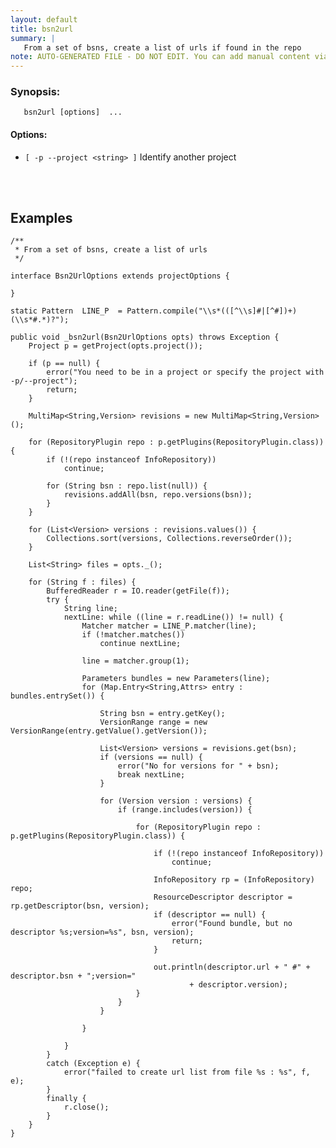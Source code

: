 ```yaml
---
layout: default
title: bsn2url
summary: |
   From a set of bsns, create a list of urls if found in the repo
note: AUTO-GENERATED FILE - DO NOT EDIT. You can add manual content via same filename in _ext sub-folder. 
---
```


### Synopsis: #
	   bsn2url [options]  ...


#### Options: #
- `[ -p --project <string> ]` Identify another project

<!-- Manual content from: ext/bsn2url.md --><br /><br />
## Examples

	/**
	 * From a set of bsns, create a list of urls
	 */

	interface Bsn2UrlOptions extends projectOptions {

	}

	static Pattern	LINE_P	= Pattern.compile("\\s*(([^\\s]#|[^#])+)(\\s*#.*)?");

	public void _bsn2url(Bsn2UrlOptions opts) throws Exception {
		Project p = getProject(opts.project());

		if (p == null) {
			error("You need to be in a project or specify the project with -p/--project");
			return;
		}

		MultiMap<String,Version> revisions = new MultiMap<String,Version>();

		for (RepositoryPlugin repo : p.getPlugins(RepositoryPlugin.class)) {
			if (!(repo instanceof InfoRepository))
				continue;

			for (String bsn : repo.list(null)) {
				revisions.addAll(bsn, repo.versions(bsn));
			}
		}

		for (List<Version> versions : revisions.values()) {
			Collections.sort(versions, Collections.reverseOrder());
		}

		List<String> files = opts._();

		for (String f : files) {
			BufferedReader r = IO.reader(getFile(f));
			try {
				String line;
				nextLine: while ((line = r.readLine()) != null) {
					Matcher matcher = LINE_P.matcher(line);
					if (!matcher.matches())
						continue nextLine;

					line = matcher.group(1);

					Parameters bundles = new Parameters(line);
					for (Map.Entry<String,Attrs> entry : bundles.entrySet()) {

						String bsn = entry.getKey();
						VersionRange range = new VersionRange(entry.getValue().getVersion());

						List<Version> versions = revisions.get(bsn);
						if (versions == null) {
							error("No for versions for " + bsn);
							break nextLine;
						}

						for (Version version : versions) {
							if (range.includes(version)) {

								for (RepositoryPlugin repo : p.getPlugins(RepositoryPlugin.class)) {

									if (!(repo instanceof InfoRepository))
										continue;

									InfoRepository rp = (InfoRepository) repo;
									ResourceDescriptor descriptor = rp.getDescriptor(bsn, version);
									if (descriptor == null) {
										error("Found bundle, but no descriptor %s;version=%s", bsn, version);
										return;
									}

									out.println(descriptor.url + " #" + descriptor.bsn + ";version="
											+ descriptor.version);
								}
							}
						}

					}

				}
			}
			catch (Exception e) {
				error("failed to create url list from file %s : %s", f, e);
			}
			finally {
				r.close();
			}
		}
	}
